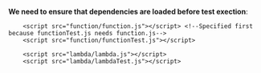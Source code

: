 
**We need to ensure that dependencies are loaded before test exection**:  
```
    <script src="function/function.js"></script> <!--Specified first because functionTest.js needs function.js-->
    <script src="function/functionTest.js"></script>

    <script src="lambda/lambda.js"></script>
    <script src="lambda/lambdaTest.js"></script>

```